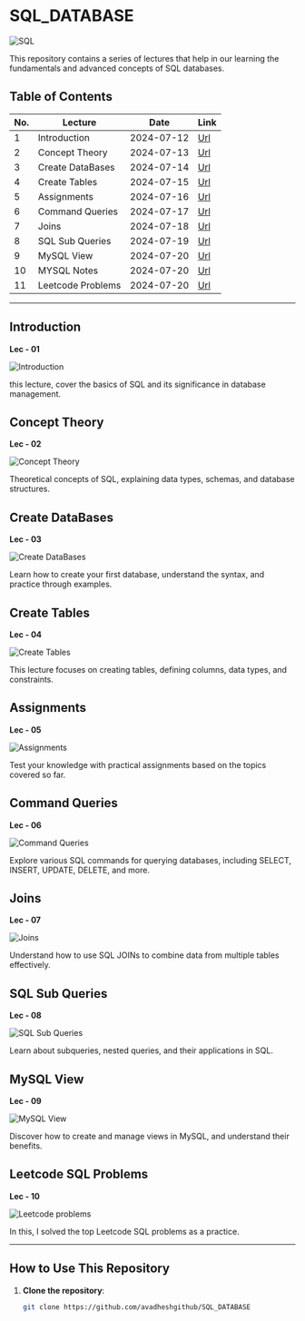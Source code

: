 # SQL_DATABASE

![SQL](https://img.shields.io/badge/SQL-Database_MYSQL-blue)

 This repository contains a series of lectures that help in our learning the fundamentals and advanced concepts of SQL databases.

## Table of Contents

| No. | Lecture            | Date       | Link                                                     |
|-----|--------------------|------------|----------------------------------------------------------|
| 1   | Introduction       | 2024-07-12 | [Url](https://github.com/avadheshgithub/SQL_DATABASE)    |
| 2   | Concept Theory     | 2024-07-13 | [Url](https://github.com/avadheshgithub/SQL_DATABASE)    |
| 3   | Create DataBases   | 2024-07-14 | [Url](https://github.com/avadheshgithub/SQL_DATABASE)    |
| 4   | Create Tables      | 2024-07-15 | [Url](https://github.com/avadheshgithub/SQL_DATABASE)    |
| 5   | Assignments        | 2024-07-16 | [Url](https://github.com/avadheshgithub/SQL_DATABASE)    |
| 6   | Command Queries    | 2024-07-17 | [Url](https://github.com/avadheshgithub/SQL_DATABASE)    |
| 7   | Joins              | 2024-07-18 | [Url](https://github.com/avadheshgithub/SQL_DATABASE)    |
| 8   | SQL Sub Queries    | 2024-07-19 | [Url](https://github.com/avadheshgithub/SQL_DATABASE)    |
| 9   | MySQL View         | 2024-07-20 | [Url](https://github.com/avadheshgithub/SQL_DATABASE)    |
| 10  | MYSQL Notes        | 2024-07-20 | [Url](https://github.com/avadheshgithub/SQL_DATABASE)    |
| 11  | Leetcode Problems  | 2024-07-20 | [Url](https://github.com/avadheshgithub/SQL_DATABASE/tree/main/Leetcode%20SQL%20Problems_) |


---

## Introduction
**Lec - 01**

![Introduction](https://img.shields.io/badge/SQL-Introduction-blue)

this lecture, cover the basics of SQL and its significance in database management.

## Concept Theory
**Lec - 02**

![Concept Theory](https://img.shields.io/badge/SQL-Concept_Theory-blue)

 Theoretical concepts of SQL, explaining data types, schemas, and database structures.

## Create DataBases
**Lec - 03**

![Create DataBases](https://img.shields.io/badge/SQL-Create_Databases-blue)

Learn how to create your first database, understand the syntax, and practice through examples.

## Create Tables
**Lec - 04**

![Create Tables](https://img.shields.io/badge/SQL-Create_Tables-blue)

This lecture focuses on creating tables, defining columns, data types, and constraints.

## Assignments
**Lec - 05**

![Assignments](https://img.shields.io/badge/SQL-Assignments-blue)

Test your knowledge with practical assignments based on the topics covered so far.

## Command Queries
**Lec - 06**

![Command Queries](https://img.shields.io/badge/SQL-Command_Queries-blue)

Explore various SQL commands for querying databases, including SELECT, INSERT, UPDATE, DELETE, and more.

## Joins
**Lec - 07**

![Joins](https://img.shields.io/badge/SQL-Joins-blue)

Understand how to use SQL JOINs to combine data from multiple tables effectively.

## SQL Sub Queries
**Lec - 08**

![SQL Sub Queries](https://img.shields.io/badge/SQL-Sub_Queries-blue)

Learn about subqueries, nested queries, and their applications in SQL.

## MySQL View
**Lec - 09**

![MySQL View](https://img.shields.io/badge/SQL-MySQL_View-blue)

 Discover how to create and manage views in MySQL, and understand their benefits.


## Leetcode SQL Problems
**Lec - 10**

![Leetcode problems](https://img.shields.io/badge/SQL-Leetcode_Problems-blue)

In this, I solved the top Leetcode SQL problems as a practice.

---


## How to Use This Repository

1. **Clone the repository**: 
   ```bash
   git clone https://github.com/avadheshgithub/SQL_DATABASE
